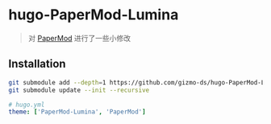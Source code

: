 # hugo-PaperMod-Lumina

> 对 [PaperMod](https://github.com/adityatelange/hugo-PaperMod/) 进行了一些小修改

## Installation

```bash
git submodule add --depth=1 https://github.com/gizmo-ds/hugo-PaperMod-Lumina.git themes/PaperMod-Lumina
git submodule update --init --recursive
```

```yaml
# hugo.yml
theme: ['PaperMod-Lumina', 'PaperMod']
```
